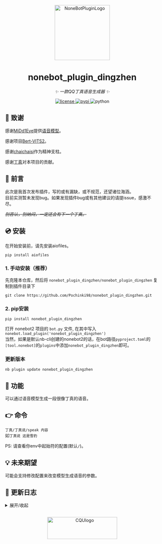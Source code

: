 <div align="center">
  <a href="https://v2.nonebot.dev/store"><img src="https://v2.nonebot.dev/logo.png" width="180" height="180" alt="NoneBotPluginLogo"></a>
  <br>
</div>

<div align="center">

# nonebot_plugin_dingzhen

_✨ 一款QQ丁真语音生成器 ✨_


<p align="center">
  <a href="https://raw.githubusercontent.com/Pochinki98/nonebot_plugin_dingzhen/master/LICENSE">
    <img src="https://img.shields.io/github/license/Pochinki98/nonebot_plugin_dingzhen.svg" alt="license">
  <a href="https://pypi.python.org/pypi/nonebot_plugin_dingzhen">
    <img src="https://img.shields.io/pypi/v/nonebot_plugin_dingzhen.svg" alt="pypi">
  </a>
  <img src="https://img.shields.io/badge/python-3.8+-blue.svg" alt="python">
</p>


</div>

## 🙏 致谢

感谢[MiDd1Eye](https://www.modelscope.cn/profile/MiDd1Eye)提供[语音模型](https://www.modelscope.cn/studios/MiDd1Eye/DZ-Bert-VITS2)。

感谢项目[Bert-VITS2](https://github.com/fishaudio/Bert-VITS2)。

感谢[chaichaisi](https://github.com/chaichaisi/)作为精神支柱。

感谢[丁真](https://bilibili.com/video/BV1Y7SWYpERP)对本项目的贡献。

## 📖 前言

此次是我首次发布插件，写的或有漏缺，或不规范，还望诸位海涵。  
目前实测暂未发现bug。如果发现插件bug或有其他建议的请提issue，感激不尽。

<del>_别否认，别纳闷，一定还会有下一个丁真。_</del>

## 💿 安装  

在开始安装前，请先安装aiofiles。
```
pip install aiofiles
```

### 1. 手动安装（推荐）

先克隆本仓库，然后将 `nonebot_plugin_dingzhen/nonebot_plugin_dingzhen` 复制到插件目录下
```
git clone https://github.com/Pochinki98/nonebot_plugin_dingzhen.git
```

### 2. pip安装
```
pip install nonebot_plugin_dingzhen
```  
打开 nonebot2 项目的 ```bot.py``` 文件, 在其中写入  
```nonebot.load_plugin('nonebot_plugin_dingzhen')```  
当然，如果是默认nb-cli创建的nonebot2的话，在bot路径```pyproject.toml```的```[tool.nonebot]```的```plugins```中添加```nonebot_plugin_dingzhen```即可。  

### 更新版本
```
nb plugin update nonebot_plugin_dingzhen
```

## 🎉 功能

可以通过语音模型生成一段很像丁真的语音。  

## 👉 命令

```丁真/丁真说/speak 内容```  
如```丁真说 这是雪豹```  

PS: 请查看你env中起始符的配置(默认```/```)。  

## 💡 未来期望

可能会支持修改配置来改变模型生成语音的参数。

## 📝 更新日志

<details>
<summary>展开/收起</summary>  

### 1.1 

- 稳定版

### 1.0.0 beta

- 首次上线


</details>

## 
<div align="center">
  <a href="https://cqu.edu.cn"><img src="https://www2.cqu.edu.cn/Uploads/CQUmain/nowvi.png" width="227.2" height="71.7" alt="CQUlogo"></a>
  <br>
</div>
